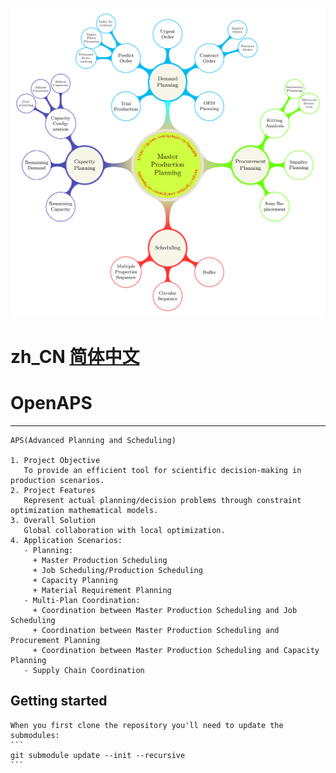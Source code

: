 
![PlanningSystem](Docs/images/planning_system.png)

# zh_CN [简体中文](README.zh_CN.md)
# OpenAPS
-------------------------------------------------------------------------------
    APS(Advanced Planning and Scheduling)

    1. Project Objective
       To provide an efficient tool for scientific decision-making in production scenarios.
    2. Project Features
       Represent actual planning/decision problems through constraint optimization mathematical models.
    3. Overall Solution
       Global collaboration with local optimization.
    4. Application Scenarios:
       - Planning:
         + Master Production Scheduling
         + Job Scheduling/Production Scheduling
         + Capacity Planning
         + Material Requirement Planning
       - Multi-Plan Coordination:
         + Coordination between Master Production Scheduling and Job Scheduling
         + Coordination between Master Production Scheduling and Procurement Planning
         + Coordination between Master Production Scheduling and Capacity Planning
       - Supply Chain Coordination

## Getting started
    When you first clone the repository you'll need to update the submodules:
    ```
    git submodule update --init --recursive
    ```
